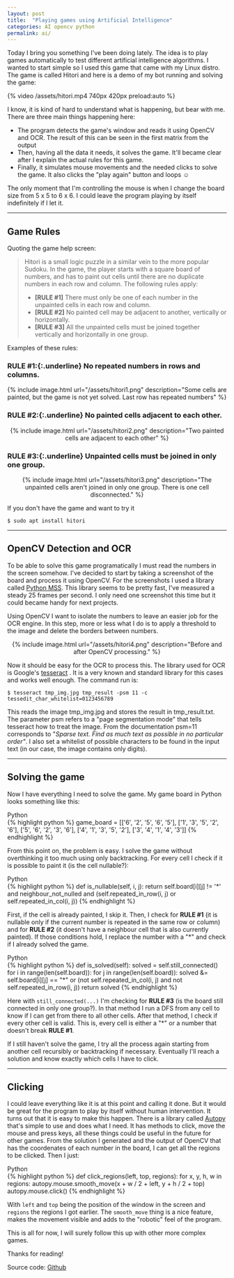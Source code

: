 ```yaml
---
layout: post
title:  "Playing games using Artificial Intelligence"
categories: AI opencv python
permalink: ai/
---
```


<!-- /_sass/minima/_layout -->

Today I bring you something I've been doing lately. The idea is to play games automatically to test different artificial intelligence algorithms. I wanted to start simple so I used this game that came with my Linux distro. The game is called Hitori and here is a demo of my bot running and solving the game:

{% video /assets/hitori.mp4 740px 420px preload:auto  %}

I know, it is kind of hard to understand what is happening, but bear with me. There are three main things happening here:

  - The program detects the game's window and reads it using OpenCV and OCR. The result of this can be seen in the first matrix from the output
  - Then, having all the data it needs, it solves the game. It'll became clear after I explain the actual rules for this game.
  - Finally, it simulates mouse movements and the needed clicks to solve the game. It also clicks the "play again" button and loops ☺

The only moment that I'm controlling the mouse is when I change the board size from 5 x 5 to 6 x 6. I could leave the program playing by itself indefinitely if I let it.

<hr>

## Game Rules

Quoting the game help screen:

> Hitori is a small logic puzzle in a similar vein to the more popular Sudoku. In the game, the player starts with a square board of numbers, and has to paint out cells until there are no duplicate numbers in each row and column. The following rules apply:
>   - **[RULE \#1]** There must only be one of each number in the unpainted cells in each row and column.
>   - **[RULE \#2]** No painted cell may be adjacent to another, vertically or horizontally.
>   - **[RULE \#3]** All the unpainted cells must be joined together vertically and horizontally in one group.

Examples of these rules:

###  **RULE \#1:**{:.underline} No repeated numbers in rows and columns.
<center>
{% include image.html url="/assets/hitori1.png" description="Some cells are painted, but the game is not yet solved. Last row has repeated numbers" %}
</center>

### **RULE \#2:**{:.underline} No painted cells adjacent to each other.
<center>
{% include image.html url="/assets/hitori2.png" description="Two painted cells are adjacent to each other" %}
</center>


### **RULE \#3:**{:.underline} Unpainted cells must be joined in only one group.
<center>
{% include image.html url="/assets/hitori3.png" description="The unpainted cells aren't joined in only one group. There is one cell disconnected." %}
</center>

If you don't have the game and want to try it

```$ sudo apt install hitori ```

<hr>

## OpenCV Detection and OCR

To be able to solve this game programatically I must read the numbers in the screen somehow. I've decided to start by taking a screenshot of the board and process it using OpenCV. For the screenshots I used a library called [Python MSS](https://github.com/BoboTiG/python-mss). This library seems to be pretty fast, I've measured a steady 25 frames per second. I only need one screenshot this time but it could became handy for next projects.

Using OpenCV I want to isolate the numbers to leave an easier job for the OCR engine. In this step, more or less what I do is to apply a threshold to the image and delete the borders between numbers.

<center>
{% include image.html url="/assets/hitori4.png" description="Before and after OpenCV processing." %}
</center>

Now it should be easy for the OCR to process this. The library used for OCR is Google's [tesseract](https://github.com/tesseract-ocr/tesseract) . It is a very known and standard library for this cases and works well enough. The command run is:

```$ tesseract tmp_img.jpg tmp_result -psm 11 -c tessedit_char_whitelist=0123456789```

This reads the image tmp_img.jpg and stores the result in tmp_result.txt. The parameter psm refers to a "page segmentation mode" that tells tesseract how to treat the image. From the documentation psm=11 corresponds to "_Sparse text. Find as much text as possible in no particular order"_.
I also set a whitelist of possible characters to be found in the input text (in our case, the image contains only digits).


<hr>

## Solving the game

Now I have everything I need to solve the game. My game board in Python looks something like this:

<div class="lang-name">Python</div>
{% highlight python %}
  game_board = [['6', '2', '5', '6', '5'],
                ['1', '3', '5', '2', '6'],
                ['5', '6', '2', '3', '6'],
                ['4', '1', '3', '5', '2'],
                ['3', '4', '1', '4', '3']]
{% endhighlight %}

From this point on, the problem is easy. I solve the game without overthinking it too much using only backtracking.
For every cell I check if it is possible to paint it (is the cell nullable?):

<div class="lang-name">Python</div>
{% highlight python %}
    def is_nullable(self, i, j):
        return self.board[i][j] != '*' and
               neighbour_not_nulled and (self.repeated_in_row(i, j) or
                                         self.repeated_in_col(i, j))
{% endhighlight %}


First, if the cell is already painted, I skip it. Then, I check for **RULE \#1** (it is nullable only if the current number is repeated in the same row or column) and for **RULE \#2** (it doesn't have a neighbour cell that is also currently painted). If those conditions hold, I replace the number with a "*" and check if I already solved the game.

<div class="lang-name">Python</div>
{% highlight python %}
    def is_solved(self):
        solved = self.still_connected()
        for i in range(len(self.board)):
            for j in range(len(self.board)):
                solved &= self.board[i][j] == "*" or
                          (not self.repeated_in_col(i, j) and
                           not self.repeated_in_row(i, j))
        return solved
{% endhighlight %}

Here with `still_connected(...)` I'm checking for **RULE \#3** (is the board still connected in only one group?). In that method I run a DFS from any cell to know if I can get from there to all other cells. After that method, I check if every other cell is valid. This is, every cell is either a "*" or a number that doesn't break **RULE \#1**.

If I still haven't solve the game, I try all the process again starting from another cell recursibly or backtracking if necessary. Eventually I'll reach a solution and know exactly which cells I have to click.

<hr>

## Clicking

I could leave everything like it is at this point and calling it done. But it would be great for the program to play by itself without human intervention. It turns out that it is easy to make this happen. There is a library called [Autopy](http://www.autopy.org/) that's simple to use and does what I need. It has methods to click, move the mouse and press keys, all these things could be useful in the future for other games.
From the solution I generated and the output of OpenCV that has the coordenates of each number in the board, I can get all the regions to be clicked. Then I just:

<div class="lang-name">Python</div>
{% highlight python %}
  def click_regions(left, top, regions):
      for x, y, h, w in regions:
          autopy.mouse.smooth_move(x + w / 2 + left, y + h / 2 + top)
          autopy.mouse.click()
{% endhighlight %}

With `left` and `top` being the position of the window in the screen and `regions` the regions I got earlier. The `smooth_move` thing is a nice feature, makes the movement visible and adds to the "robotic" feel of the program.

This is all for now, I will surely follow this up with other more complex games.

Thanks for reading!

Source code: [Github](https://github.com/nicovaras/ia_experiments)
